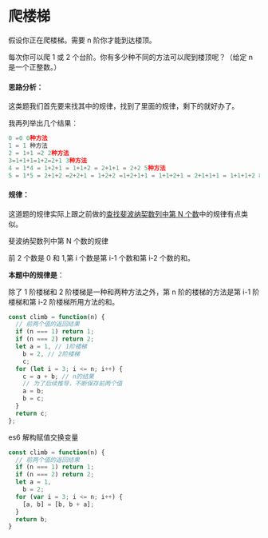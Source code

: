 # 爬楼梯

假设你正在爬楼梯。需要 n 阶你才能到达楼顶。

每次你可以爬 1 或 2 个台阶。你有多少种不同的方法可以爬到楼顶呢？（给定 n 是一个正整数。）

#### 思路分析： <a href="si-lu-fen-xi" id="si-lu-fen-xi"></a>

这类题我们首先要来找其中的规律，找到了里面的规律，剩下的就好办了。

我再列举出几个结果：

```javascript
0 =0 0种方法
1 = 1 种方法
2 = 1+1 =2 2种方法
3=1+1+1=1+2=2+1 3种方法
4 = 1*4 = 1+2+1 = 1+1+2 = 2+1+1 = 2+2 5种方法
5 = 1*5 = 2+1+2 =2+2+1 = 1+2+2 =1+2+1+1 = 1+1+2+1 = 2+1+1+1 = 1+1+1+2 8种方法
```

#### 规律： <a href="gui-lv" id="gui-lv"></a>

这道题的规律实际上跟之前做的[查找斐波纳契数列中第 N 个数](http://obkoro1.com/web\_accumulate/algorithm/induction/%E6%9F%A5%E6%89%BE%E6%96%90%E6%B3%A2%E7%BA%B3%E5%A5%91%E6%95%B0%E5%88%97%E4%B8%AD%E7%AC%ACN%E4%B8%AA%E6%95%B0.html)中的规律有点类似。

斐波纳契数列中第 N 个数的规律

前 2 个数是 0 和 1,第 i 个数是第 i-1 个数和第 i-2 个数的和。

**本题中的规律是**：

除了 1 阶楼梯和 2 阶楼梯是一种和两种方法之外，第 n 阶的楼梯的方法是第 i-1 阶楼梯和第 i-2 阶楼梯所用方法的和。

```javascript
const climb = function(n) {
  // 前两个值的返回结果
  if (n === 1) return 1;
  if (n === 2) return 2;
  let a = 1, // 1阶楼梯
    b = 2, // 2阶楼梯
    c;
  for (let i = 3; i <= n; i++) {
    c = a + b; // n的结果
    // 为了后续推导，不断保存前两个值
    a = b;
    b = c;
  }
  return c;
};
```

es6 解构赋值交换变量

```javascript
const climb = function(n) {
  // 前两个值的返回结果
  if (n === 1) return 1;
  if (n === 2) return 2;
  let a = 1,
    b = 2;
  for (var i = 3; i <= n; i++) {
    [a, b] = [b, b + a];
  }
  return b;
}
```
